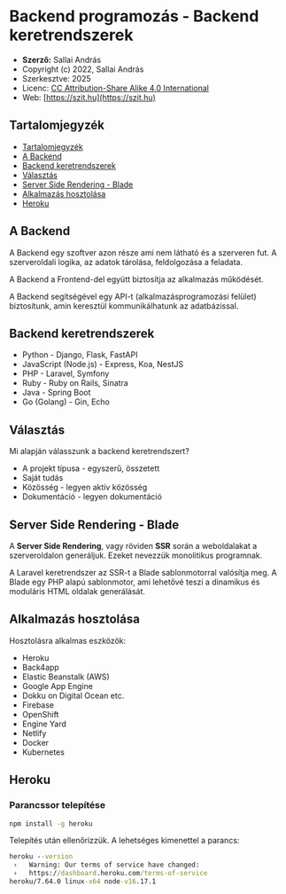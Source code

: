 # Backend programozás - Backend keretrendszerek

* **Szerző:** Sallai András
* Copyright (c) 2022, Sallai András
* Szerkesztve: 2025
* Licenc: [CC Attribution-Share Alike 4.0 International](https://creativecommons.org/licenses/by-sa/4.0/)
* Web: [https://szit.hu](https://szit.hu)

## Tartalomjegyzék

* [Tartalomjegyzék](#tartalomjegyzék)
* [A Backend](#a-backend)
* [Backend keretrendszerek](#backend-keretrendszerek)
* [Választás](#választás)
* [Server Side Rendering - Blade](#server-side-rendering---blade)
* [Alkalmazás hosztolása](#alkalmazás-hosztolása)
* [Heroku](#heroku)

## A Backend

A Backend egy szoftver azon része ami nem látható és a szerveren fut. A szerveroldali logika, az adatok tárolása, feldolgozása a feladata.

A Backend a Frontend-del együtt biztosítja az alkalmazás működését.

A Backend segítségével egy API-t (alkalmazásprogramozási felület) biztosítunk, amin keresztül kommunikálhatunk az adatbázissal.

## Backend keretrendszerek

* Python - Django, Flask, FastAPI
* JavaScript (Node.js) - Express, Koa, NestJS
* PHP - Laravel, Symfony
* Ruby - Ruby on Rails, Sinatra
* Java - Spring Boot
* Go (Golang) - Gin, Echo

## Választás

Mi alapján válasszunk a backend keretrendszert?

* A projekt típusa - egyszerű, összetett
* Saját tudás
* Közösség - legyen aktív közösség
* Dokumentáció - legyen dokumentáció

## Server Side Rendering - Blade

A **Server Side Rendering**, vagy röviden **SSR** során a weboldalakat a szerveroldalon generáljuk. Ezeket nevezzük monolitikus programnak.

A Laravel keretrendszer az SSR-t a Blade sablonmotorral valósítja meg. A Blade egy PHP alapú sablonmotor, ami lehetővé teszi a dinamikus és moduláris HTML oldalak generálását.

## Alkalmazás hosztolása

Hosztolásra alkalmas eszközök:

* Heroku
* Back4app
* Elastic Beanstalk (AWS)
* Google App Engine
* Dokku on Digital Ocean etc.
* Firebase
* OpenShift
* Engine Yard
* Netlify
* Docker
* Kubernetes

## Heroku

### Parancssor telepítése

```cmd
npm install -g heroku
```

Telepítés után ellenőrizzük. A lehetséges kimenettel a parancs:

```cmd
heroku --version
 ›   Warning: Our terms of service have changed: 
 ›   https://dashboard.heroku.com/terms-of-service
heroku/7.64.0 linux-x64 node-v16.17.1
```
